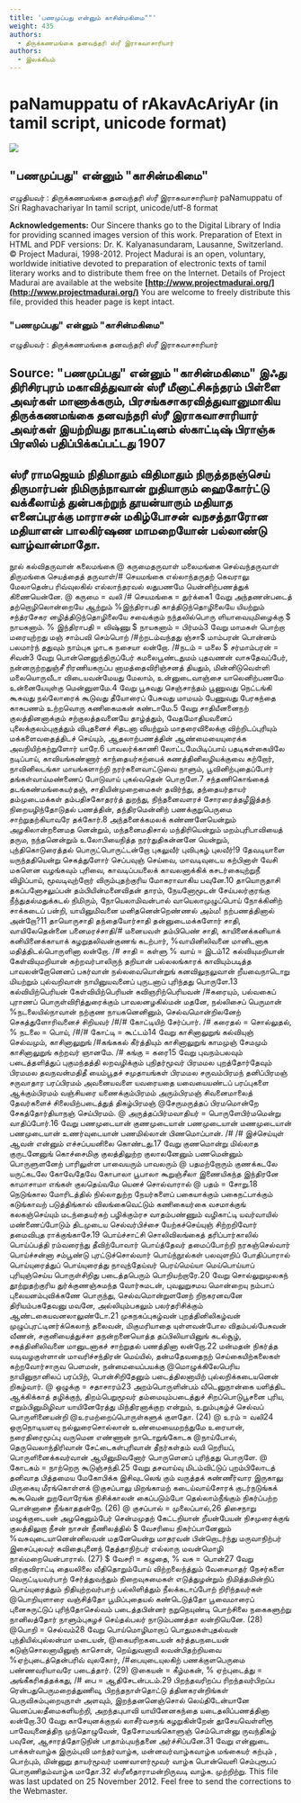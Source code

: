 ```yaml
---
title: 'பணமுப்பது என்னும் காசின்மகிமை""'
weight: 435
authors:
  - திருக்கணமங்கை தனவந்தரி ஸ்ரீ இராகவாசாரியார்
authors:
  - இலக்கியம்
---
```


# paNamuppatu of rAkavAcAriyAr (in tamil script, unicode format)

![](https://www.projectmadurai.org/pm_etexts/utf8/pmdr0.gif)

## "பணமுப்பது" என்னும் "காசின்மகிமை"
எழுதியவர் : திருக்கணமங்கை தனவந்தரி ஸ்ரீ இராகவாசாரியார்
paNamuppatu of Sri Raghavachariyar
In tamil script, unicode/utf-8 format

**Acknowledgements:**
Our Sincere thanks go to the Digital Library of India for providing scanned images version of this work. Preparation of Etext in HTML and PDF versions: Dr. K. Kalyanasundaram, Lausanne, Switzerland.
© Project Madurai, 1998-2012.
Project Madurai is an open, voluntary, worldwide initiative devoted to preparation
of electronic texts of tamil literary works and to distribute them free on the Internet.
Details of Project Madurai are available at the website
**[http://www.projectmadurai.org/](http://www.projectmadurai.org/)**
You are welcome to freely distribute this file, provided this header page is kept intact.

### "பணமுப்பது" என்னும் "காசின்மகிமை"
எழுதியவர் : திருக்கணமங்கை தனவந்தரி ஸ்ரீ இராகவாசாரியார்

**Source:**
"பணமுப்பது" என்னும் "காசின்மகிமை"
இஃது திரிசிரபுரம் மகாவித்துவான் ஸ்ரீ மீனாட்சிசுந்தரம் பிள்ளை அவர்கள்
மாணாக்கரும், பிரசங்கசாகரவித்துவானுமாகிய
திருக்கணமங்கை தனவந்தரி ஸ்ரீ இராகவாசாரியார் அவர்கள்
இயற்றியது
நாகபட்டினம் ஸ்காட்டிஷ் பிராஞ்சு பிரஸில் பதிப்பிக்கப்பட்டது
1907
--------------------------
ஸ்ரீ ராமஜெயம்
நிதிமாதும் விதிமாதும் நிருத்தநஞ்செய்
திருமார்பன் நிமிருந்நாவான்
றுதியாரும் ஹைகோர்ட்டு வக்கீலாய்த்
துன்பகற்றுந் தூயன்யாரும்
மதியாத எனைப்புரக்கு மாராசன்
மகிழ்போசன் வநசத்தாரோன
மதியாளன் பாலகிர்ஷண மாமறையோன்
பல்லாண்டு வாழ்வான்மாதோ.
-------
நூல்
கல்விதருவான் கலைமங்கை @ கருமைதருவாள் மலைமங்கை
செல்வந்தருவாள் திருமங்கை செயத்தைத் தருவாள்/# செயமங்கை
எல்லாந்தருதற் கெவராலு மேலாதென்ப ரிவ்வுலகில்
எல்லாந்தரவல் லதுபணமே யென்னிற்பணத்துக் கிணையென்னே.
@ கருமை = வலி /# செயமங்கை = துர்க்கை1 வேறு
அந்தணன்படைத் தற்றொழிலொன்றையே ஆற்றும்
%இந்திராபதி காத்திடுந்தொழிலையே யியற்றும்
சந்த்ரசேகர னழித்திடுந்தொழிலையே சவைக்கும்
நந்தலில்பொரு ளியாவையுமிழைக்கு $ நாயகனாம்.
% இந்திராபதி = விஷ்ணு $ நாயகனாம் = பிர்மம்3 வேறு
மாமகள் பொற்றா மரையுற்றது மஞ்
சாம்பவி செம்பொற் /#ற்றடம்வந்தது ஞ்சா$
மாம்பரன் பொன்னம் பலமார்ந் ததுவும்
நாம்புக ழாடக நசையா லன்றோ.
/#நடம் = மலை $ சர்மாம்பரன் = சிவன்3 வேறு
பொன்னெனுந்திருப்பேர் கமலைபூண்டதுமம் புதவணன் வாசுதேவப்பேர்,
நன்னருற்றதுஞ்சீ ரிரணியகருப்ப னாமத்தைவிரிஞ்சனத் தியதும்,
மின்னிடுவெள்ளி மலையொருவீடா விடையவன்மேயது மேலாம்,
உன்னுடைவாஞ்சை யாலெனிற்பணமே உன்னையேயுள்கு மென்னுளமே.4 வேறு
பூசுவது செஞ்சாந்தம் பூணுவது நெட்டங்கி
கூசுவது நல்லோரைக் கூடுவது தீயோரைப்
பேசுவது மாமயம் பேணுவது பேரகந்தை
காசுபணம் உற்றவொரு கணிகைமகன் கண்டாமே.5 வேறு
சாதியீனனைநற் குலத்தினனாக்கும் சற்குலத்தவனையே தாழ்த்தும்,
வேதமோதியவனைப் புலைக்குலம்புகுத்தும் விபுதனைச் சிதடனா வியற்றும்
மாதரைவிலைக்கு விற்றிடப்புரியும் மக்களைவதைத்திடச் செய்யும்,
ஆதலாற்பணத்தின் ஆண்மையையுரைக்க அவநியிற்கற்றுளோர் யாரே.6 பாவலர்க்காணி லோட்டமேபிடிப்பாய் பதடிகள்கையிலே நடிப்பாய்,
காவியங்கண்ணார் காந்தையர்கற்பைக் கணத்தினிலழியக்குவை கற்றோர்,
நாவினிலடங்கா மாயங்களாற்றி நரர்களைவாட்டுவை நாளும்,
பூவினிற்புதைப்போர் தங்கள்வாய்மண்ணைப் போடுவாய் புகல்வதென் பொருளே.7 சந்தணிகொங்கைத் தடங்கண்மங்கையர்தஞ்,
சாதியின்முறைமைகள் தவிர்ந்து,
தந்தையர்தாயர் தம்முடைமக்கள்
தம்பதிசகோதரர்த் துறந்து,
நிந்தனைவளரச் சோரரைத்தழீஇத்தந்
நிறையழிந்தோடுதல் பணத்தின்,
தந்திரமென்னிற் பணக்குறுபெருமை
சாற்றுதற்கியாவரே தக்கோர்.8 அந்தனைக்கமலக் கண்ணனேயென்றும் அழகிலான்றனைமத னென்றும்,
மந்தனைமதிசால் மந்திரியென்றும் மறம்புரிபாவியைத் தரும,
நந்தனென்றும் உலோபியைநித்த நரர்துதிகன்னனே யென்றும்,
புந்திகொடுரைத்தல் பொருட்பொருட்டன்றோ புகலுவீர் புவிபுகழ் புலவீர்!9 தேவடியாளை யருந்ததியென்று செகத்துளோர் செப்பவுஞ் செய்வை,
மாவடிவுடைய கற்பினாள் வேசி மகளென வழங்கவும் புரிவை,
காவடிப்பயலைக் காவலனாக்கிக் கசடர்கையுற்றுநீ விழிப்பாய்,
மூவடிவுற்றோர் விரும்புதற்குரிய மோகராவாகிய பவுனே.10 தாயொருதாசி தகப்பனோசலுப்பன் தம்பியின்மனைவிதன் தாரம்,
நேயனோமூடன் சேய்பலர்குரங்கு நீந்துதல்மதுக்கடல் நிமிரும்,
நோயெலாமிவன்பால் வாயெலாமுழுப்பொய் நோக்கினிற் சாக்கடைப் பன்றி,
யாயினுமிவனை மனிதனென்றெண்ணல் அம்ம! நற்பணத்தினால் அன்றோ?11 தாயொருசாதி தந்தையோர்சாதி தன்னுடைமக்களோர் சாதி,
வாயிலேதென்னை பனைமரச்சாதி/# மனையவள் தம்பிபெண் சாதி,
காயினைக்கனியாக் கனியினைக்காயாக் கழறுதலிவன்குணங் கடற்பார்,
%வாயினிலிவனை மானிடனாக மதித்திடல்பொருளினா லன்றோ.
/# சாதி = கள்ளு % வாய் = இடம்12 கல்வியுமறியான் கேள்வியுமறியான் கற்றவர்பாலிருந் தறியான்
பல்லலங்காரக் காவியும்படித்த பாவலன்றோனெனப் பகர்வான்
நல்லவையொன்றுங் கனவிலுநலுவான் றீயவைநாடொறு மியற்றும்
புல்வறிவான் நாயினுயவனைப் புருடனாப் புரிந்தது பொருளே.13 கல்வியிற்பெரியன் கேள்வியிற்பெரியன் கவிஞரிற்பெரியவன் /#கரையும்,
பல்வகைப் புராணப் பொருள்விரித்துரைக்கும் பாவலனழகில்மன் மதனே,
நல்லிசைப் பெருமான் %நடலையில்நாவான் நற்குண நாயகனெனினும்,
செல்வமொன்றிலனேற் செகத்துளோரிவனைச் சிறியவர் /#/# கோட்டியிற் சேர்ப்பார்.
/# கரைதல் = சொல்லுதல், % நடலை = பொய், /#/# கோட்டி = கூட்டம்14 வேறு
காசினாலுறுங் கல்வியுஞ் செல்வமும்,
காசினாலுறுங் /#கங்ககல் கீர்த்தியும்
காசினாலுறுங் காமமுஞ் சேமமும்
காசினாலுறுங் கற்றவர் ஞானமே.
/# கங்கு = கரை15 வேறு
புவநம்பலவும் படைத்தளித்துப் புகுமந்தத்தி லறவழிக்கும்
புநிதர்மூவர் பிரமமல புறத்தோர்தேவும் பிரமமல
தவநவன்மதிதீ யைம்பூதச் சமுதாயங்கள் பிரமமல
சருவம்பிரமந் தனிப்பிரமஞ் சருவாதார பரப்பிரமம்
அவனையவளை யவரையதை யவையையண்டப் பரப்புகளை
ஆக்கும்பிரமம் வஞ்சியரை யணைக்கும்பிரமம் அரும்பிரமஞ்
சிவனைமாலைத் தேவர்களைச் சிலையிற்படைத்துத் திகழ்பிரமஞ்
@சேருமருத்தப் பிரமமொன்றே சேகத்தோர்தியாநஞ் செய்பிரமம்.
@ அருத்தப்பிர்மவாதியர் = பொருளேபிர்மமென்று வாதிப்போர்.16 வேறு
பணமுடையான் குணமுடையான்
பணமுடையான் மணமுடையான்
பணமுடையான் உணர்வுடையான்
பணமில்லான் பிணமொப்பான். /#
/# இச்செய்யுள் ஆவன் என்னும் எச்சப்பயனிலை கொண்டது.17 வேறு
குணமொன்று மில்லாத குருடனேனுங்
கொச்சைமிகு குலத்திலுற்ற குலாலனேனும்
பணமென்னும் பொருளுளனேற் பாரிலுள்ள
பாவையரும் பாவலரும் @ பதமற்றோரும்
குணக்கடலே யருட்கடலே கோவேதேவே
கோபாலா பூபாலா கூறுஞ்சீலா
இணையிகந்த இந்திரனே காமாசாமா
எங்கள் குலதெய்வமே யெனச் சொல்வாரால்
@ பதம் = சோறு.18 நெடுங்கால மோரிடத்தில் நில்லாதுற்ற
நேயர்களைப் பகையாக்கும் பகைநட்பாக்கும்
கடுங்காவற் படுத்திங்கால் விலங்கைவெட்டும்
கணிகையர்கை வசமாக்குங் கலகஞ்செய்யும்
மடந்தையர்கற் பழிக்கும்ரச வாதம்பண்ணும்
வழிகாட்டி யவர்வாயில் மண்ணைப்போடும்
திடமுடைய செல்வர்பிச்சை யேற்கச்செய்யுஞ்
சிற்றறிவோர் தமைவிபுத ராக்குங்காசே.19 பொய்ச்சாட்சி சொலிவிலங்கைத் தரிப்பார்காலில்
பொய்ப்பத்தி ரம்வரைந்து தீவிற்போவார்
பொய்த்தேவர் தமைப்போற்றி நரகஞ்செல்வார்
பொய்ச்சன்னா சம்பூண்டு புரட்டுச்சொல்வார்
பொய்ந்நூல்கள் பலவுளறிப் போதிப்பாரால்
பொய்யுரைத்துப் பொய்யுரைத்து நாவுந்தேய்வர்
பெரய்மெய்யா மெய்பொய்யாப் புரியுஞ்செய்ய
பொருள்சிறிது படைத்தபெரும் பொறியற்றாரே.20 வேறு
சொல்லுறுமுலகந் தூற்றுதற்குரிய துர்க்குணஞ்சுமந்த வோர்சுமடன்,
புவலுறுசமய மொன்றையு நம்பாப் புலையனம்புவிக்கணே பொருந்து,
செல்வமொன்றுளனேற் றிநகரனவனே திரியம்பகதேவனு மவனே,
அல்லியும்பகலும் பலர்தரிசிக்கும் ஆண்டகையவனலாலுண்டோ.21 முகநகப்புகழ்வன் புறத்தினிலிகழ்வன் முழுப்புரட்டினர்க்கெலாந் தலைவன்,
மிகுமரியாதை யுள்ளவன்போல விதம்பல்பேசுவன் வீணன்,
சகுனியைத்துச்சா தநன்றனையொத்த தப்பிலியாயினுங் கடல்சூழ்,
சகத்தினிலிவனை மானுடனாகச் சாற்றுதல் பணத்தினா லன்றோ.22 மன்மதன் நிகர்த்த வடிவழகுள்ளான் மாவரிச்சந்திரன் மெய்யில்,
தன்மதேவதைநற் செய்கையிற்கலைகள் கற்றவோர்சாருவ பெளமன்,
நன்மையைப்பயக்கு @மொழுக்கிலேபெரிய நாயினுநானிலப் பரப்பிற்,
பொன்சிறிதேனும் படைத்திலனாயிற் புல்லறிக்கடையனென் றிகழ்வார்.
@ ஒழுக்கு = சதாசாரம்23 அறம்பொருளின்பம் வீடெனுநான்கை யளித்திட ஆக்கிக்காத் தழிக்குந்,
திறம்பெறுமூவர் தம்மையும்படைத்துச் சிறப்பொடுபூசனை புரிய,
எறும்பினுமிழிவா யாயினேரேத்து மிந்திரனாக்குற என்றும்,
உறும்புகழ்ச் செல்வப் பொருளினையன்றி @உரமற்றைப்பொருள்களுக் குளதோ. (24)
@ உரம் = வலி24 ஒருநொடியளவு நல்லுரைசொல்லான் உண்மையைமறந்துமே உரையான்,
நரைதிரைமூப்பு வருமென எண்ணான் நாடொறுங்கோடக @நாய்போல்,
தெருவெலாந்திரிவான் சேட்டைகள்புரிவான் தீநர்கள்தம் வயி றெரியப்,
பொருளினைக்கவர்வான் ஆயினுமிவனோர் பொருளெனப் புரிந்தது பொருளே.
@ கோடகம் = நாற்றெரு கூடுஞ்சந்தி.25 வேறு
தசவாய்வு மிடம்விட்டுப் புறம்பிலோடத்
தனிவாத பித்தமைய மேகோபிக்க
இசிவுடலெங் கும் வருத்தக் கண்ணீர்வார
இருகாலு மிருகையு மீரங்கொள்ளக்
@குசப்பாலு மிறங்காமற் கடைய்வாய்சோரக்
குடர்நடுங்கக் கூகூவென் றுறவோரேங்க
நிசிக்காலன் கைப்படும்போ தெல்லாம்நீங்கும்
நிகர்ப்பற்ற பொன்னாசை நீங்காததன்றே. (26)
@ குசப்பால் = முலைப்பால்,26 திசைநாறு மழுக்குடையன் அழகெனும்பேர்
சென்மமுதற் கேட்டறியான் றீயன்பேயன்
நிசமுரைக்குங் குலத்திலுறா நீசன் நாசன்
நீணிலத்தில் $ வேசரியை நிகர்ப்பானேனும்
%வசுவுடையானென்னிலவன் மதனேயென்று
மாதரவன் பின்றொடர்ந்து மருவாநிற்பர்
இசைப்புலவர் கவிதைபுனைந் தேத்தாநிற்பர்
எல்லாரு மவன்மொழி நால்மறையென்பாரால். (27)
$ வேசரி = கழுதை, % வசு = பொன்27 வேறு
விறகுவிராட்டி தையலிலை வீதிதொறும்போய் விற்றலைந்த்தும்
வேசைமாதர் நேசர்களை வெருட்டியவர்பாற் சேர்த்துவந்தும்
நிறைவுசுமைகள் எடுத்துழன்றும் நிமித்தமின்றிப் பொய்யுரைத்தும்
நிதியுற்றவர்பாற் பல்லிளித்தும் நீலக்கடாப்போற் றிரிந்தவர்கள்
@பொறியுளாரை வஞ்சித்தோ பூமிப்புதையல் கண்டெடுத்தோ
பூவைமாரைப் புனைசுருட்டுப் புரிந்தோசெல்வம் படைத்தபின்னர்
நறுநெயுண்டி பொற்சிலை நகைகளுற்று நானிலத்தோர்
நாளும்புகழச் செய்தல்பலர் நாடும்பணத்தா லன்றியெனே. (28)
@பொறி = செல்வம்28 வேறு
பொய்மொழிமாறாப் பொதுமகள்புதல்வன் புந்தியில்புல்லன்மா மடையன்,
@கையரிறகடையன் கர்த்தபநடையன் கடுஞ்சொலனாயினுஞ் காசொன்,
றெய்துவனாயி லவன்பிதற்றியவை %ஏற்புடைத்தென்பரிவ் வுலகோர்,
/#பையுடையுலகிற் பணக்குளபெருமை பண்ணவரியாவரே படைத்தார். (29)
@கையன் = கீழ்மகன், % ஏற்புடைத்து = அங்கீகரிகத்தக்கது,
/# பை = ஆதிசேடன்படம்.29 பிறந்தவரிறப்ப ரிறந்தவர்பிறப்ப ரென்பதுபெருமறைத்துணிவு,
பிறந்தநாள்தொட்டு த்தினகரன்றிங்கள் பெருவிசும்புறையுநாள் அளவும்,
இறந்தனனெஞ்சொல் லெய்திடேன்யானே யெனப்பலதீமைகளியற்றி,
அறந்தபுபாவி யாயினேனகந்தை யடைதலிப்பணத்தினா லன்றோ.30 வேறு
காசேயுனக்குநல் லாசீர்வசநங் கழறுகின்றேன்
தூசேயவெள்ளிரூ பாவேயுனைத்திந முந்தொழுவேன்,
தேசோமயங்கொளுஞ் செம்பொன்னு ருவந்திகழ் பவுனே,
ஆசாரத்தோடுநின் பாதாம்புயந்தனை அர்ச்சிப்பனே.31 வேறு
என்னுடை பாக்கள்வாழ்க இரும்புவி மாந்தர்வாழ்க,
மன்னவர்வாழ்கவாழ்க மங்கையர் கற்பும் , பொற்பும்,
மின்னுறு தாயர்மூவர் மணவாளர்மூவர் வாழ்க
பொன்வெளி செம்புரூபப் பொருணிதம்வாழ்க மாதோ.32
ஸ்ரீஸீதாராமன்றிருவடி வாழ்க.
முற்றிற்று.
This file was last updated on 25 November 2012.
Feel free to send the corrections to the Webmaster.